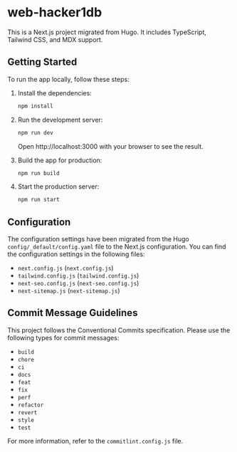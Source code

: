 # web-hacker1db

This is a Next.js project migrated from Hugo. It includes TypeScript, Tailwind CSS, and MDX support.

## Getting Started

To run the app locally, follow these steps:

1. Install the dependencies:

   ```bash
   npm install
   ```

2. Run the development server:

   ```bash
   npm run dev
   ```

   Open http://localhost:3000 with your browser to see the result.

3. Build the app for production:

   ```bash
   npm run build
   ```

4. Start the production server:

   ```bash
   npm run start
   ```

## Configuration

The configuration settings have been migrated from the Hugo `config/_default/config.yaml` file to the Next.js configuration. You can find the configuration settings in the following files:

* `next.config.js` (`next.config.js`)
* `tailwind.config.js` (`tailwind.config.js`)
* `next-seo.config.js` (`next-seo.config.js`)
* `next-sitemap.js` (`next-sitemap.js`)

## Commit Message Guidelines

This project follows the Conventional Commits specification. Please use the following types for commit messages:

* `build`
* `chore`
* `ci`
* `docs`
* `feat`
* `fix`
* `perf`
* `refactor`
* `revert`
* `style`
* `test`

For more information, refer to the `commitlint.config.js` file.
